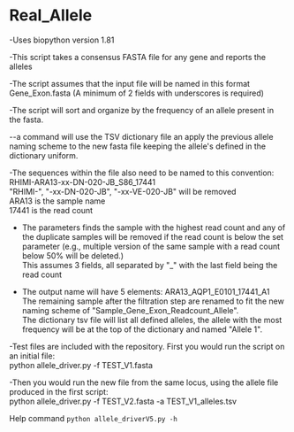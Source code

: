 # Real_Allele
-Uses biopython version 1.81    
  
-This script takes a consensus FASTA file for any gene and reports the alleles  
  
-The script assumes that the input file will be named in this format  
Gene_Exon.fasta (A minimum of 2 fields with underscores is required)    
  
-The script will sort and organize by the frequency of an allele present in the fasta.  
  
--a command will use the TSV dictionary file an apply the previous allele naming scheme to the new fasta file keeping the allele's defined in the dictionary uniform. 
  
-The sequences within the file also need to be named to this convention:  
 RHIMI-ARA13-xx-DN-020-JB_S86_17441     
"RHIMI-", "-xx-DN-020-JB", "-xx-VE-020-JB" will be removed  
 ARA13 is the sample name  
 17441 is the read count    
  
- The parameters finds the sample with the highest read count and any of the duplicate samples will be removed if the read count is below the set parameter (e.g., multiple version of the same sample with a read count below 50% will be deleted.)  
This assumes 3 fields, all separated by "_" with the last field being the read count  

- The output name will have 5 elements:
ARA13_AQP1_E0101_17441_A1  
The remaining sample after the filtration step are renamed to fit the new naming scheme of "Sample_Gene_Exon_Readcount_Allele".  
The dictionary tsv file will list all defined alleles, the allele with the most frequency will be at the top of the dictionary and named "Allele 1". 
  
-Test files are included with the repository. First you would run the script on an initial file:  
python allele_driver.py -f TEST_V1.fasta  
  
-Then you would run the new file from the same locus, using the allele file produced in the first script:  
python allele_driver.py -f TEST_V2.fasta -a TEST_V1_alleles.tsv  

      
Help command `python allele_driverV5.py -h`
